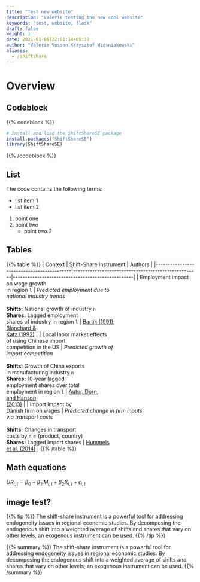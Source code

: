 ```yaml
---
title: "Test new website"
description: "Valerie testing the new cool website"
keywords: "test, website, flask"
draft: false
weight: 1
date: 2021-01-06T22:01:14+05:30
author: "Valerie Vossen,Krzysztof Wiesniakowski"
aliases:
  - /shiftshare
---
```


# Overview

## Codeblock

{{% codeblock %}}
```R
# Install and load the ShiftShareSE package
install.packages("ShiftShareSE")
library(ShiftShareSE)
```
{{% /codeblock %}}

## List

The code contains the following terms:

  - list item 1 
  - list item 2

1. point one 
2. point two
    - point two.2
    

## Tables

{{% table %}}
| Context                                        | Shift-Share Instrument                                | Authors                                    |
|-------------------------------------------|----------------------------------------------------|--------------------------------------------------|
| Employment impact <br> on wage growth <br> in region `l` | *Predicted employment due to <br> national industry trends* <br><br> **Shifts:** National growth of industry `n` <br> **Shares:** Lagged employment <br> shares of industry in region `l` | [Bartik (1991)](https://research.upjohn.org/up_press/77/); <br> [Blanchard & <br> Katz (1992)](https://www.aeaweb.org/articles?id=10.1257/aer.89.2.69)  |
| Local labor market effects <br> of rising Chinese import <br> competition in the US | *Predicted growth of <br> import competition* <br><br> **Shifts:** Growth of China exports <br> in manufacturing industry `n` <br> **Shares:** 10-year lagged <br> employment shares over total <br> employment in region `l` | [Autor, Dorn, <br> and Hanson <br> (2013)](https://www.aeaweb.org/articles?id=10.1257/aer.103.6.2121)  |
| Import impact by <br> Danish firm on wages  | *Predicted change in firm inputs <br> via transport costs*<br><br> **Shifts:** Changes in transport <br> costs by `n` = (product, country) <br> **Shares:** Lagged import shares  | [Hummels <br> et al. (2014)](https://www.aeaweb.org/articles?id=10.1257/aer.104.6.1597)  |
{{% /table %}}


## Math equations

$UR_{i,t} = \beta_0 + \beta_1 IM_{i,t} + \beta_2 X_{i,t} + \epsilon_{i,t}$

## image test?


{{% tip %}}
The shift-share instrument is a powerful tool for addressing endogeneity issues in regional economic studies. By decomposing the endogenous shift into a weighted average of shifts and shares that vary on other levels, an exogenous instrument can be used.
{{% /tip %}}


{{% summary %}}
The shift-share instrument is a powerful tool for addressing endogeneity issues in regional economic studies. By decomposing the endogenous shift into a weighted average of shifts and shares that vary on other levels, an exogenous instrument can be used.
{{% /summary %}}

